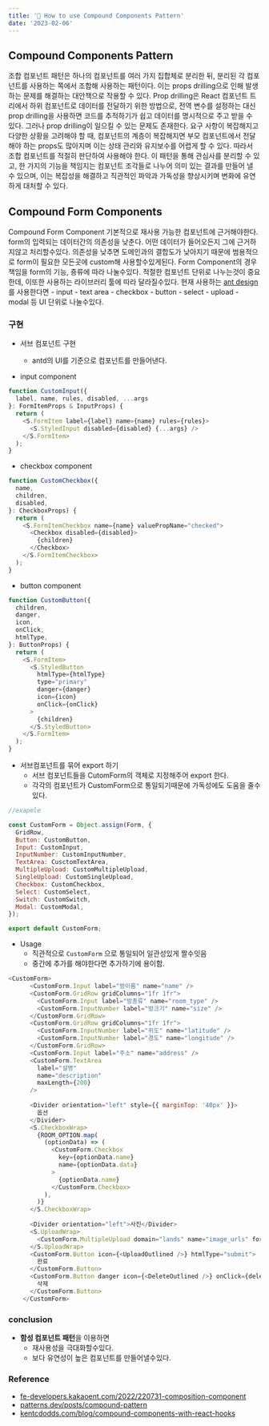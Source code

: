```yaml
---
title: '🤔 How to use Compound Components Pattern'
date: '2023-02-06'
---
```


## Compound Components Pattern

조합 컴포넌트 패턴은 하나의 컴포넌트를 여러 가지 집합체로 분리한 뒤, 분리된 각 컴포넌트를 사용하는 쪽에서 조합해 사용하는 패턴이다. 이는 props drilling으로 인해 발생하는 문제를 해결하는 대안책으로 작용할 수 있다. Prop drilling은 React 컴포넌트 트리에서 하위 컴포넌트로 데이터를 전달하기 위한 방법으로, 전역 변수를 설정하는 대신 prop drilling을 사용하면 코드를 추적하기가 쉽고 데이터를 명시적으로 주고 받을 수 있다. 그러나 prop drilling이 일으킬 수 있는 문제도 존재한다. 요구 사항이 복잡해지고 다양한 상황을 고려해야 할 때, 컴포넌트의 계층이 복잡해지면 부모 컴포넌트에서 전달해야 하는 props도 많아지며 이는 상태 관리와 유지보수를 어렵게 할 수 있다. 따라서 조합 컴포넌트를 적절히 판단하여 사용해야 한다. 이 패턴을 통해 관심사를 분리할 수 있고, 한 가지의 기능을 책임지는 컴포넌트 조각들로 나누어 의미 있는 결과를 만들어 낼 수 있으며, 이는 복잡성을 해결하고 직관적인 파악과 가독성을 향상시키며 변화에 유연하게 대처할 수 있다.

## Compound Form Components

Compound Form Component
기본적으로 재사용 가능한 컴포넌트에 근거해야한다. form의 입력되는 데이터간의 의존성을 낮춘다. 어떤 데이터가 들어오든지 그에 근거하지않고 처리할수있다.
의존성을 낮추면 도메인과의 결합도가 낮아지기 때문에 범용적으로 form이 필요한 모든곳에 custom해 사용할수있게된다.
Form Component의 경우 책임을 form의 기능, 죵류에 따라 나눌수있다. 적절한 컴포넌트 단위로 나누는것이 중요한데, 이또한 사용하는 라이브러리 툴에 따라 달라질수있다.
현재 사용하는 [ant design](https://ant.design/) 를 사용한다면
			- input
			- text area
			- checkbox
			- button
			- select
			- upload
			- modal
등 UI 단위로 나눌수있다.


### 구현

- 서브 컴포넌트 구현
	- antd의 UI를 기준으로 컴포넌트를 만들어낸다.

- input component 

```js
function CustomInput({
  label, name, rules, disabled, ...args
}: FormItemProps & InputProps) {
  return (
    <S.FormItem label={label} name={name} rules={rules}>
      <S.StyledInput disabled={disabled} {...args} />
    </S.FormItem>
  );
}
```

- checkbox component
```js
function CustomCheckbox({
  name,
  children,
  disabled,
}: CheckboxProps) {
  return (
    <S.FormItemCheckbox name={name} valuePropName="checked">
      <Checkbox disabled={disabled}>
        {children}
      </Checkbox>
    </S.FormItemCheckbox>
  );
}
```

- button component
```js
function CustomButton({
  children,
  danger,
  icon,
  onClick,
  htmlType,
}: ButtonProps) {
  return (
    <S.FormItem>
      <S.StyledButton
        htmlType={htmlType}
        type="primary"
        danger={danger}
        icon={icon}
        onClick={onClick}
      >
        {children}
      </S.StyledButton>
    </S.FormItem>
  );
}
```

- 서브컴포넌트를 묶어 export 하기
	- 서브 컴포넌트들을 CutomForm의 객체로 지정해주어 export 한다.
	- 각각의 컴포넌트가 CustomForm으로 통일되기때문에 가독성에도 도움을 줄수있다.
```js
//exapmle

const CustomForm = Object.assign(Form, {
  GridRow,
  Button: CustomButton,
  Input: CustomInput,
  InputNumber: CustomInputNumber,
  TextArea: CusctomTextArea,
  MultipleUpload: CustomMultipleUpload,
  SingleUpload: CustomSingleUpload,
  Checkbox: CustomCheckbox,
  Select: CustomSelect,
  Switch: CustomSwitch,
  Modal: CustomModal,
});

export default CustomForm;
```


- Usage
	- 직관적으로 `CustomForm` 으로 통일되어 일관성있게 짤수잇음
	- 중간에 추가를 해야한다면 추가하기에 용이함.
```js
<CustomForm>
      <CustomForm.Input label="방이름" name="name" />
      <CustomForm.GridRow gridColumns="1fr 1fr">
        <CustomForm.Input label="방종류" name="room_type" />
        <CustomForm.InputNumber label="방크기" name="size" />
      </CustomForm.GridRow>
      <CustomForm.GridRow gridColumns="1fr 1fr">
        <CustomForm.InputNumber label="위도" name="latitude" />
        <CustomForm.InputNumber label="경도" name="longitude" />
      </CustomForm.GridRow>
      <CustomForm.Input label="주소" name="address" />
      <CustomForm.TextArea
        label="설명"
        name="description"
        maxLength={200}
      />
      
      <Divider orientation="left" style={{ marginTop: '40px' }}>
        옵션
      </Divider>
      <S.CheckboxWrap>
        {ROOM_OPTION.map(
          (optionData) => (
            <CustomForm.Checkbox
              key={optionData.name}
              name={optionData.data}
            >
              {optionData.name}
            </CustomForm.Checkbox>
          ),
        )}
      </S.CheckboxWrap>
  
      <Divider orientation="left">사진</Divider>
      <S.UploadWrap>
        <CustomForm.MultipleUpload domain="lands" name="image_urls" form={form} />
      </S.UploadWrap>
      <CustomForm.Button icon={<UploadOutlined />} htmlType="submit">
        완료
      </CustomForm.Button>
      <CustomForm.Button danger icon={<DeleteOutlined />} onClick={deleteRoom}>
        삭제
      </CustomForm.Button>
    </CustomForm>
```


### conclusion

- **함성 컴포넌트 패턴**을 이용하면
	- 재사용성을 극대화할수있다.
	- 보다 유연성이 높은 컴포넌트를 만들어낼수있다.


### Reference
- [fe-developers.kakaoent.com/2022/220731-composition-component](https://fe-developers.kakaoent.com/2022/220731-composition-component/#:~:text=%ED%95%A9%EC%84%B1%20%EC%BB%B4%ED%8F%AC%EB%84%8C%ED%8A%B8%20%ED%8C%A8%ED%84%B4%EC%9D%80%20%ED%95%98%EB%82%98,%EC%BB%B4%ED%8F%AC%EB%84%8C%ED%8A%B8%20%ED%8C%A8%ED%84%B4%EC%9D%84%20%EC%9D%98%EB%AF%B8%ED%95%A9%EB%8B%88%EB%8B%A4.)
- [patterns.dev/posts/compound-pattern](https://www.patterns.dev/posts/compound-pattern/)
- [kentcdodds.com/blog/compound-components-with-react-hooks](https://kentcdodds.com/blog/compound-components-with-react-hooks)
